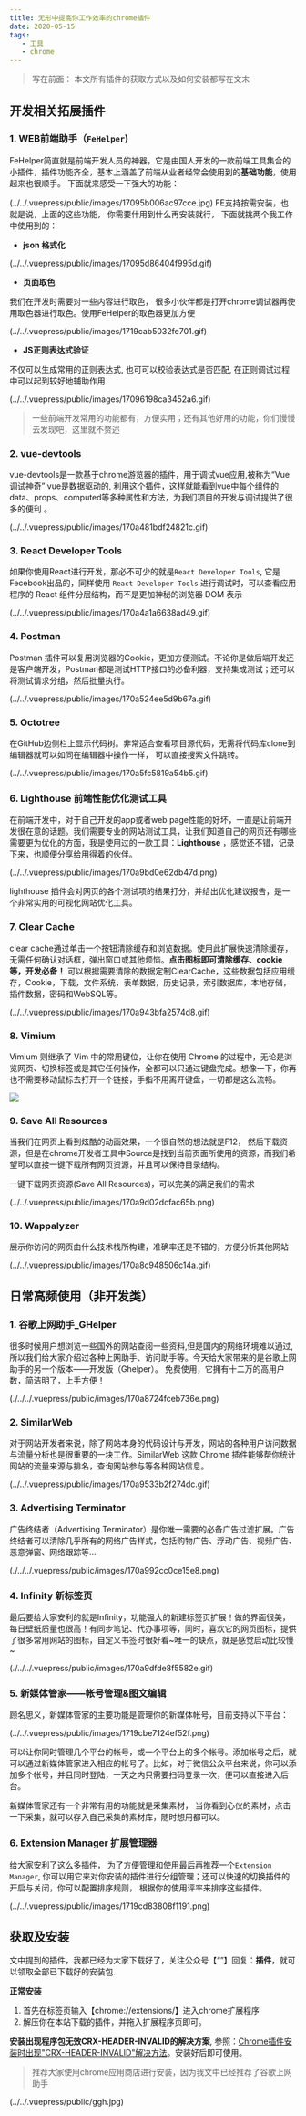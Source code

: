 ```yaml
---
title: 无形中提高你工作效率的chrome插件
date: 2020-05-15
tags:
   - 工具
   - chrome
---
```


> 写在前面： 本文所有插件的获取方式以及如何安装都写在文末
## 开发相关拓展插件
### 1. WEB前端助手（`FeHelper`)
FeHelper简直就是前端开发人员的神器，它是由国人开发的一款前端工具集合的小插件，插件功能齐全，基本上涵盖了前端从业者经常会使用到的**基础功能**，使用起来也很顺手。
下面就来感受一下强大的功能：
<!-- ![](https://user-gold-cdn.xitu.io/2020/3/1/17095b006ac97cce?w=916&h=684&f=png&s=97942) -->
(../../.vuepress/public/images/17095b006ac97cce.jpg)
FE支持按需安装，也就是说，上面的这些功能， 你需要什用到什么再安装就行， 下面就挑两个我工作中使用到的：

- **json 格式化**

<!-- ![](https://user-gold-cdn.xitu.io/2020/3/1/17095d86404f995d?w=1232&h=754&f=gif&s=117613) -->
(../../.vuepress/public/images/17095d86404f995d.gif)

- **页面取色**

我们在开发时需要对一些内容进行取色， 很多小伙伴都是打开chrome调试器再使用取色器进行取色。使用FeHelper的取色器更加方便


<!-- ![](https://user-gold-cdn.xitu.io/2020/4/21/1719cab5032fe701?w=726&h=533&f=gif&s=415010) -->
(../../.vuepress/public/images/1719cab5032fe701.gif)

- **JS正则表达式验证**

不仅可以生成常用的正则表达式, 也可可以校验表达式是否匹配, 在正则调试过程中可以起到较好地辅助作用

<!-- ![](https://user-gold-cdn.xitu.io/2020/3/1/17096198ca3452a6?w=1165&h=841&f=gif&s=216969) -->
(../../.vuepress/public/images/17096198ca3452a6.gif)

> 一些前端开发常用的功能都有，方便实用；还有其他好用的功能，你们慢慢去发现吧，这里就不赘述


### 2. vue-devtools
vue-devtools是一款基于chrome游览器的插件，用于调试vue应用,被称为“Vue 调试神奇”
vue是数据驱动的, 利用这个插件，这样就能看到vue中每个组件的data、props、computed等多种属性和方法，为我们项目的开发与调试提供了很多的便利 。

<!-- ![](https://user-gold-cdn.xitu.io/2020/3/4/170a481bdf24821c?w=835&h=637&f=gif&s=192248) -->
(../../.vuepress/public/images/170a481bdf24821c.gif)

### 3. React Developer Tools
如果你使用React进行开发，那必不可少的就是`React Developer Tools`, 它是Fecebook出品的，同样使用 `React Developer Tools` 进行调试时，可以查看应用程序的 React 组件分层结构，而不是更加神秘的浏览器 DOM 表示

<!-- ![](https://user-gold-cdn.xitu.io/2020/3/4/170a4a1a6638ad49?w=822&h=637&f=gif&s=289077) -->
(../../.vuepress/public/images/170a4a1a6638ad49.gif)

### 4. Postman
Postman 插件可以复用浏览器的Cookie，更加方便测试。不论你是做后端开发还是客户端开发，Postman都是测试HTTP接口的必备利器，支持集成测试；还可以将测试请求分组，然后批量执行。

<!-- ![](https://user-gold-cdn.xitu.io/2020/3/4/170a524ee5d9b67a?w=1026&h=759&f=gif&s=223616) -->
(../../.vuepress/public/images/170a524ee5d9b67a.gif)

### 5. Octotree
在GitHub边侧栏上显示代码树。非常适合查看项目源代码，无需将代码库clone到编辑器就可以如同在编辑器中操作一样， 可以直接搜索文件跳转。

<!-- ![](https://user-gold-cdn.xitu.io/2020/3/4/170a5fc5819a54b5?w=875&h=486&f=gif&s=1250278) -->
(../../.vuepress/public/images/170a5fc5819a54b5.gif)

### 6. Lighthouse 前端性能优化测试工具
在前端开发中，对于自己开发的app或者web page性能的好坏，一直是让前端开发很在意的话题。我们需要专业的网站测试工具，让我们知道自己的网页还有哪些需要更为优化的方面，我是使用过的一款工具：**Lighthouse** ，感觉还不错，记录下来，也顺便分享给用得着的伙伴。

<!-- ![](https://user-gold-cdn.xitu.io/2020/3/5/170a9bd0e62db47d?w=644&h=391&f=png&s=40177) -->
(../../.vuepress/public/images/170a9bd0e62db47d.png)

lighthouse 插件会对网页的各个测试项的结果打分，并给出优化建议报告，是一个非常实用的可视化网站优化工具。

### 7. Clear Cache
clear cache通过单击一个按钮清除缓存和浏览数据。使用此扩展快速清除缓存，无需任何确认对话框，弹出窗口或其他烦恼。**点击图标即可清除缓存、cookie等，开发必备！** 可以根据需要清除的数据定制ClearCache，这些数据包括应用缓存，Cookie，下载，文件系统，表单数据，历史记录，索引数据库，本地存储，插件数据，密码和WebSQL等。

<!-- ![](https://user-gold-cdn.xitu.io/2020/3/5/170a943bfa2574d8?w=886&h=616&f=gif&s=165724) -->
(../../.vuepress/public/images/170a943bfa2574d8.gif)

### 8. Vimium
Vimium 则继承了 Vim 中的常用键位，让你在使用 Chrome 的过程中，无论是浏览网页、切换标签或是其它任何操作，全都可以只通过键盘完成。想像一下，你再也不需要移动鼠标去打开一个链接，手指不用离开键盘，一切都是这么流畅。

<!-- ![](https://user-gold-cdn.xitu.io/2020/3/5/170a8755cb273805?w=553&h=307&f=png&s=50201) -->
![](./../../.vuepress/public/images/170a8755cb273805.png)


### 9. Save All Resources
当我们在网页上看到炫酷的动画效果，一个很自然的想法就是F12， 然后下载资源，但是在chrome开发者工具中Source是找到当前页面所使用的资源，而我们希望可以直接一键下载所有网页资源，并且可以保持目录结构。

一键下载网页资源(Save All Resources)，可以完美的满足我们的需求
<!-- ![](https://user-gold-cdn.xitu.io/2020/3/5/170a9d02dcfac65b?w=654&h=338&f=png&s=96729) -->
(../../.vuepress/public/images/170a9d02dcfac65b.png)

### 10. Wappalyzer

 展示你访问的网页由什么技术栈所构建，准确率还是不错的，方便分析其他网站
 
<!-- ![](https://user-gold-cdn.xitu.io/2020/3/5/170a8c948506c14a?w=886&h=616&f=gif&s=128648) -->
(../../.vuepress/public/images/170a8c948506c14a.gif)



## 日常高频使用（非开发类）

### 1. 谷歌上网助手_GHelper

很多时候用户想浏览一些国外的网站查阅一些资料,但是国内的网络环境难以通过, 所以我们给大家介绍过各种上网助手、访问助手等。今天给大家带来的是谷歌上网助手的另一个版本——开发版（Ghelper）。
免费使用，它拥有十二万的高用户数，简洁明了，上手方便！

<!-- ![](https://user-gold-cdn.xitu.io/2020/3/5/170a8724fceb736e?w=659&h=390&f=png&s=17823) -->
(./../../.vuepress/public/images/170a8724fceb736e.png)
 
### 2. SimilarWeb

对于网站开发者来说，除了网站本身的代码设计与开发，网站的各种用户访问数据与流量分析也是很重要的一块工作。SimilarWeb 这款 Chrome 插件能够帮你统计网站的流量来源与排名，查询网站参与等各种网站信息。

<!-- ![](https://user-gold-cdn.xitu.io/2020/3/5/170a9533b2f274dc?w=886&h=616&f=gif&s=597236) -->
(../../.vuepress/public/images/170a9533b2f274dc.gif)

### 3. Advertising Terminator

广告终结者（Advertising Terminator）是你唯一需要的必备广告过滤扩展。广告终结者可以清除几乎所有的网络广告样式，包括购物广告、浮动广告、视频广告、恶意弹窗、网络跟踪等...

<!-- ![](https://user-gold-cdn.xitu.io/2020/3/5/170a992cc0ce15e8?w=1375&h=634&f=png&s=78515) -->
(./../../.vuepress/public/images/170a992cc0ce15e8.png)

### 4. Infinity 新标签页

最后要给大家安利的就是Infinity，功能强大的新建标签页扩展！做的界面很美，每日壁纸质量也很高！有同步笔记、代办事项等，同时，喜欢它的网页图标，提供了很多常用网站的图标，自定义书签时很好看~唯一的缺点，就是感觉启动比较慢~

<!-- ![](https://user-gold-cdn.xitu.io/2020/3/5/170a9dfde8f5582e?w=1144&h=783&f=gif&s=2844290) -->
(./../../.vuepress/public/images/170a9dfde8f5582e.gif)


### 5. 新媒体管家——帐号管理&图文编辑

顾名思义，新媒体管家的主要功能是管理你的新媒体帐号，目前支持以下平台：

<!-- ![](https://user-gold-cdn.xitu.io/2020/4/21/1719cbe7124ef52f?w=522&h=513&f=png&s=56500) -->
(../../.vuepress/public/images/1719cbe7124ef52f.png)

可以让你同时管理几个平台的帐号，或一个平台上的多个帐号。添加帐号之后，就可以通过新媒体管家进入相应的帐号了。比如，对于微信公众平台来说，你可以添加多个帐号，并且同时登陆，一天之内只需要扫码登录一次，便可以直接进入后台。

新媒体管家还有一个非常有用的功能就是采集素材， 当你看到心仪的素材，点击一下采集，就可以存入自己采集的素材库，随时想用都可以。

### 6. Extension Manager 扩展管理器
给大家安利了这么多插件， 为了方便管理和使用最后再推荐一个`Extension Manager`, 你可以用它来对你安装的插件进行分组管理；还可以快速的切换插件的开启与关闭，你可以配置排序规则， 根据你的使用评率来排序这些插件。

<!-- ![](https://user-gold-cdn.xitu.io/2020/4/21/1719cd83808f1191?w=582&h=544&f=png&s=68540) -->
(../../.vuepress/public/images/1719cd83808f1191.png)


## 获取及安装
文中提到的插件，我都已经为大家下载好了，关注公众号【“”】回复：**插件**，就可以领取全部已下载好的安装包.

**正常安装**
1. 首先在标签页输入【chrome://extensions/】进入chrome扩展程序
2. 解压你在本站下载的插件，并拖入扩展程序页即可。

**安装出现程序包无效CRX-HEADER-INVALID的解决方案**, 参照：[Chrome插件安装时出现"CRX-HEADER-INVALID"解决方法](https://chromecj.com/utilities/2019-04/1971.html)。安装好后即可使用。


> 推荐大家使用chrome应用商店进行安装，因为我文中已经推荐了谷歌上网助手

(../../.vuepress/public/ggh.jpg)

